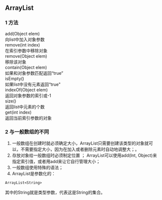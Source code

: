 ## ArrayList

### 1 方法
add(Object elem)  
向list中加入对象参数  
remove(int index)  
在索引参数中移除对象  
remove(Object elem)  
移除该对象  
contain(Object elem)  
如果和对象参数匹配返回“true”  
isEmpty()  
如果list中没有元素返回“true"  
indexOf(Object elem)  
返回对象参数的索引或-1  
size()  
返回list中元素的个数  
get(int index)  
返回当前索引参数的对象

### 2 与一般数组的不同

1. 一般数组在创建时就必须确定大小，ArrayList只需要创建该类型的对象就可以，不需要指定大小，因为在加入或者删除元素时自动地调整大；。 
2. 存放对象给一般数组时必须制定位置  ；
ArrayList可以使用add(Int, Object)来指定索引值，或者用add来让它自行管理大小；
3. 一般数组使用特殊的语法；
4. ArrayList是参数化的：  
```
ArrayList<String>
```
其中的String就是类型参数，代表这是String的集合。



